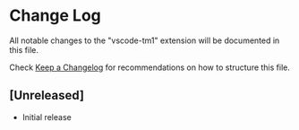 # Change Log

All notable changes to the "vscode-tm1" extension will be documented in this file.

Check [Keep a Changelog](http://keepachangelog.com/) for recommendations on how to structure this file.

## [Unreleased]

- Initial release